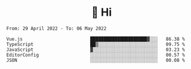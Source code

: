 <h1 align="center">👋 Hi</h1>
<!-- <h3 align="center">An enthusiastic frontend developer</h3> -->

<!--START_SECTION:waka-->

```text
From: 29 April 2022 - To: 06 May 2022

Vue.js                         █████████████████████▓░░░   86.38 %
TypeScript                     ██▒░░░░░░░░░░░░░░░░░░░░░░   09.75 %
JavaScript                     ▓░░░░░░░░░░░░░░░░░░░░░░░░   03.23 %
EditorConfig                   ░░░░░░░░░░░░░░░░░░░░░░░░░   00.57 %
JSON                           ░░░░░░░░░░░░░░░░░░░░░░░░░   00.08 %
```

<!--END_SECTION:waka-->
